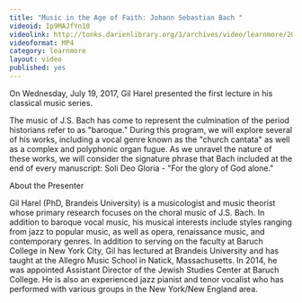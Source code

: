 ```yaml
---
title: "Music in the Age of Faith: Johann Sebastian Bach "
videoid: Ip9MAJfYn10
videolink: http://tonks.darienlibrary.org/1/archives/video/learnmore/20170719_music_age_of_faith.mp4
videoformat: MP4
category: learnmore
layout: video
published: yes
---
```


On Wednesday, July 19, 2017, Gil Harel presented the first lecture in his classical music series. 

The music of J.S. Bach has come to represent the culmination of the period historians refer to as "baroque." During this program, we will explore several of his works, including a vocal genre known as the "church cantata" as well as a complex and polyphonic organ fugue. As we unravel the nature of these works, we will consider the signature phrase that Bach included at the end of every manuscript: Soli Deo Gloria - "For the glory of God alone."

About the Presenter

Gil Harel (PhD, Brandeis University) is a musicologist and music theorist whose primary research focuses on the choral music of J.S. Bach. In addition to baroque vocal music, his musical interests include styles ranging from jazz to popular music, as well as opera, renaissance music, and contemporary genres. In addition to serving on the faculty at Baruch College in New York City, Gil has lectured at Brandeis University and has taught at the Allegro Music School in Natick, Massachusetts. In 2014, he was appointed Assistant Director of the Jewish Studies Center at Baruch College. He is also an experienced jazz pianist and tenor vocalist who has performed with various groups in the New York/New England area.
